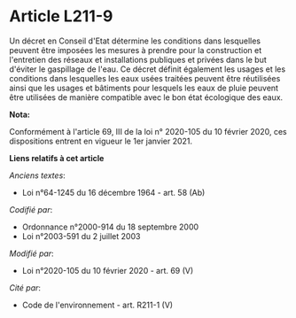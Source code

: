 # Article L211-9

Un décret en Conseil d'Etat détermine les conditions dans lesquelles peuvent être imposées les mesures à prendre pour la
construction et l'entretien des réseaux et installations publiques et privées dans le but d'éviter le gaspillage de l'eau. Ce
décret définit également les usages et les conditions dans lesquelles les eaux usées traitées peuvent être réutilisées ainsi
que les usages et bâtiments pour lesquels les eaux de pluie peuvent être utilisées de manière compatible avec le bon état
écologique des eaux.

**Nota:**

Conformément à l'article 69, III de la loi n° 2020-105 du 10 février 2020, ces dispositions entrent en vigueur le 1er janvier
2021.

**Liens relatifs à cet article**

_Anciens textes_:

  - Loi n°64-1245 du 16 décembre 1964 - art. 58 (Ab)

_Codifié par_:

  - Ordonnance n°2000-914 du 18 septembre 2000
  - Loi n°2003-591 du 2 juillet 2003

_Modifié par_:

  - Loi n°2020-105 du 10 février 2020 - art. 69 (V)

_Cité par_:

  - Code de l'environnement - art. R211-1 (V)
